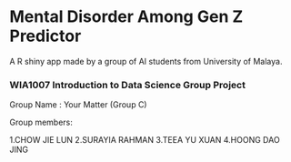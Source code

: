 # Mental Disorder Among Gen Z Predictor 
A R shiny app made by a group of AI students from University of Malaya.

### WIA1007 Introduction to Data Science Group Project

Group Name : Your Matter (Group C)

Group members: 

1.CHOW JIE LUN
2.SURAYIA RAHMAN
3.TEEA YU XUAN
4.HOONG DAO JING
 
 
 
 
 
 
 
 
 
 
 
 
 
 
 
